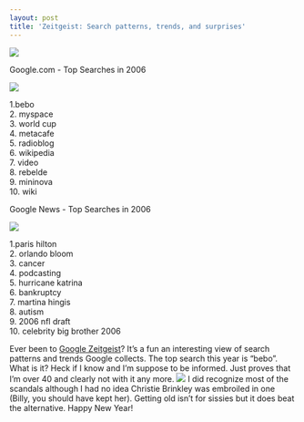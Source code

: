 ```yaml
---
layout: post
title: 'Zeitgeist: Search patterns, trends, and surprises'
---
```

![](http://www.google.com/intl/en/press/images/logo.gif)

Google.com - Top Searches in 2006

![](http://www.google.com/intl/en/press/zeitgeist2006/images/clear.gif)

1.bebo   
2. myspace   
3. world cup  
4. metacafe  
5. radioblog   
6. wikipedia   
7. video   
8. rebelde   
9. mininova   
10. wiki 

Google News - Top Searches in 2006

![](http://www.google.com/intl/en/press/zeitgeist2006/images/clear.gif)

1.paris hilton   
2. orlando bloom   
3. cancer  
4. podcasting  
5. hurricane katrina  
6. bankruptcy  
7. martina hingis   
8. autism   
9. 2006 nfl draft  
10. celebrity big brother 2006
  
Ever been to [Google Zeitgeist](http://www.google.com/intl/en/press/zeitgeist.html)? It’s a fun an interesting view of search patterns and trends Google collects. The top search this year is “bebo”. What is it? Heck if I know and I’m suppose to be informed. Just proves that I’m over 40 and clearly not with it any more. ![](/cdn/images/blog/Blog/smile3.gif) I did recognize most of the scandals although I had no idea Christie Brinkley was embroiled in one (Billy, you should have kept her). Getting old isn’t for sissies but it does beat the alternative. Happy New Year!  
  

